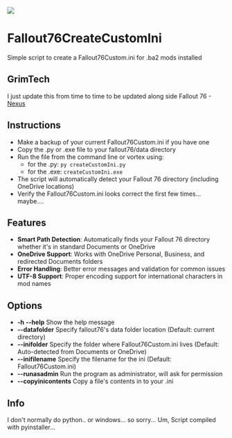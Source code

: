 ![](https://staticdelivery.nexusmods.com/mods/2590/images/314/314-1558456148-714359290.png)

# Fallout76CreateCustomIni
Simple script to create a Fallout76Custom.ini for .ba2 mods installed

## GrimTech
I just update this from time to time to be updated along side Fallout 76 - <a href="https://www.nexusmods.com/fallout76/mods/314" target="_blank">Nexus</a>

## Instructions
  * Make a backup of your current Fallout76Custom.ini if you have one
  * Copy the .py or .exe file to your fallout76/data directory
  * Run the file from the command line or vortex using:
    * for the .py: `py createCustomIni.py`
    * for the .exe: `createCustomIni.exe`
  * The script will automatically detect your Fallout 76 directory (including OneDrive locations)
  * Verify the Fallout76Custom.ini looks correct the first few times... maybe....

## Features
  * **Smart Path Detection**: Automatically finds your Fallout 76 directory whether it's in standard Documents or OneDrive
  * **OneDrive Support**: Works with OneDrive Personal, Business, and redirected Documents folders
  * **Error Handling**: Better error messages and validation for common issues
  * **UTF-8 Support**: Proper encoding support for international characters in mod names

## Options
  * __-h__ __--help__ Show the help message
  * __--datafolder__ Specify fallout76\'s data folder location (Default: current directory)
  * __--inifolder__ Specify the folder where Fallout76Custom.ini lives (Default: Auto-detected from Documents or OneDrive)
  * __--inifilename__ Specify the filename for the ini (Default: Fallout76Custom.ini)
  * __--runasadmin__ Run the program as administrator, will ask for permission
  * __--copyinicontents__ Copy a file's contents in to your .ini

## Info
I don't normally do python.. or windows... so sorry...
Um, Script compiled with pyinstaller...
